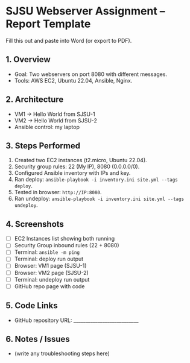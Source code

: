 # SJSU Webserver Assignment – Report Template

Fill this out and paste into Word (or export to PDF).

## 1. Overview
- Goal: Two webservers on port 8080 with different messages.
- Tools: AWS EC2, Ubuntu 22.04, Ansible, Nginx.

## 2. Architecture
- VM1 → Hello World from SJSU-1
- VM2 → Hello World from SJSU-2
- Ansible control: my laptop

## 3. Steps Performed
1. Created two EC2 instances (t2.micro, Ubuntu 22.04).
2. Security group rules: 22 (My IP), 8080 (0.0.0.0/0).
3. Configured Ansible inventory with IPs and key.
4. Ran deploy: `ansible-playbook -i inventory.ini site.yml --tags deploy`.
5. Tested in browser: `http://IP:8080`.
6. Ran undeploy: `ansible-playbook -i inventory.ini site.yml --tags undeploy`.

## 4. Screenshots
- [ ] EC2 Instances list showing both running
- [ ] Security Group inbound rules (22 + 8080)
- [ ] Terminal: `ansible -m ping`
- [ ] Terminal: deploy run output
- [ ] Browser: VM1 page (SJSU-1)
- [ ] Browser: VM2 page (SJSU-2)
- [ ] Terminal: undeploy run output
- [ ] GitHub repo page with code

## 5. Code Links
- GitHub repository URL: ___________________________

## 6. Notes / Issues
- (write any troubleshooting steps here)
